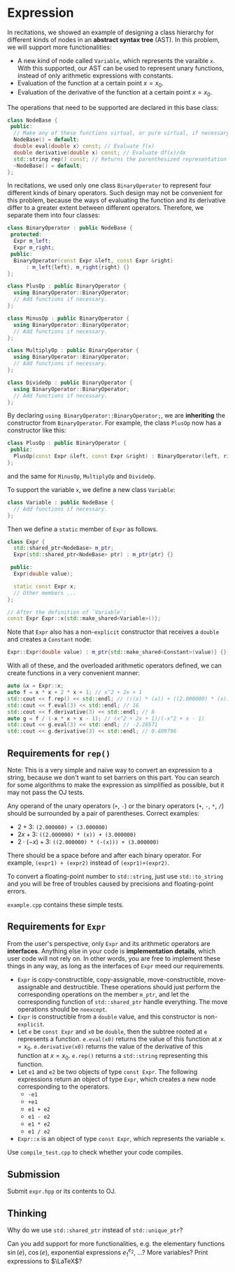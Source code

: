 # Expression

In recitations, we showed an example of designing a class hierarchy for different kinds of nodes in an **abstract syntax tree** (AST). In this problem, we will support more functionalities:

- A new kind of node called `Variable`, which represents the varaible `x`. With this supported, our AST can be used to represent unary functions, instead of only arithmetic expressions with constants.
- Evaluation of the function at a certain point $x=x_0$.
- Evaluation of the derivative of the function at a certain point $x=x_0$.

The operations that need to be supported are declared in this base class:

```cpp
class NodeBase {
 public:
  // Make any of these functions virtual, or pure virtual, if necessary.
  NodeBase() = default;
  double eval(double x) const; // Evaluate f(x)
  double derivative(double x) const; // Evaluate df(x)/dx
  std::string rep() const; // Returns the parenthesized representation of the function.
  ~NodeBase() = default;
};
```

In recitations, we used only one class `BinaryOperator` to represent four different kinds of binary operators. Such design may not be convenient for this problem, because the ways of evaluating the function and its derivative differ to a greater extent between different operators. Therefore, we separate them into four classes:

```cpp
class BinaryOperator : public NodeBase {
 protected:
  Expr m_left;
  Expr m_right;
 public:
  BinaryOperator(const Expr &left, const Expr &right)
      : m_left{left}, m_right{right} {}
};

class PlusOp : public BinaryOperator {
  using BinaryOperator::BinaryOperator;
  // Add functions if necessary.
};

class MinusOp : public BinaryOperator {
  using BinaryOperator::BinaryOperator;
  // Add functions if necessary.
};

class MultiplyOp : public BinaryOperator {
  using BinaryOperator::BinaryOperator;
  // Add functions if necessary.
};

class DivideOp : public BinaryOperator {
  using BinaryOperator::BinaryOperator;
  // Add functions if necessary.
};
```

By declaring `using BinaryOperator::BinaryOperator;`, we are **inheriting** the constructor from `BinaryOperator`. For example, the class `PlusOp` now has a constructor like this:

```cpp
class PlusOp : public BinaryOperator {
 public:
  PlusOp(const Expr &left, const Expr &right) : BinaryOperator(left, right) {}
};
```

and the same for `MinusOp`, `MultiplyOp` and `DivideOp`.

To support the variable `x`, we define a new class `Variable`:

```cpp
class Variable : public NodeBase {
  // Add functions if necessary.
};
```

Then we define a `static` member of `Expr` as follows.

```cpp
class Expr {
  std::shared_ptr<NodeBase> m_ptr;
  Expr(std::shared_ptr<NodeBase> ptr) : m_ptr{ptr} {}

 public:
  Expr(double value);

  static const Expr x;
  // Other members ...
};

// After the definition of `Variable`:
const Expr Expr::x{std::make_shared<Variable>()};
```

Note that `Expr` also has a non-`explicit` constructor that receives a `double` and creates a `Constant` node:

```cpp
Expr::Expr(double value) : m_ptr{std::make_shared<Constant>(value)} {}
```

With all of these, and the overloaded arithmetic operators defined, we can create functions in a very convenient manner:

```cpp
auto &x = Expr::x;
auto f = x * x + 2 * x + 1; // x^2 + 2x + 1
std::cout << f.rep() << std::endl; // (((x) * (x)) + ((2.000000) * (x))) + (1.000000)
std::cout << f.eval(3) << std::endl; // 16
std::cout << f.derivative(3) << std::endl; // 8
auto g = f / (-x * x + x - 1); // (x^2 + 2x + 1)/(-x^2 + x - 1)
std::cout << g.eval(3) << std::endl; // -2.28571
std::cout << g.derivative(3) << std::endl; // 0.489796
```

## Requirements for `rep()`

Note: This is a very simple and naive way to convert an expression to a string, because we don't want to set barriers on this part. You can search for some algorithms to make the expression as simplified as possible, but it may not pass the OJ tests.

Any operand of the unary operators (`+`, `-`) or the binary operators (`+`, `-`, `*`, `/`) should be surrounded by a pair of parentheses. Correct examples:
- $2+3$: `(2.000000) + (3.000000)`
- $2x+3$: `((2.000000) * (x)) + (3.000000)`
- $2\cdot(-x)+3$: `((2.000000) * (-(x))) + (3.000000)`

There should be a space before and after each binary operator. For example, `(expr1) + (expr2)` instead of `(expr1)+(expr2)`.

To convert a floating-point number to `std::string`, just use `std::to_string` and you will be free of troubles caused by precisions and floating-point errors.

`example.cpp` contains these simple tests.

## Requirements for `Expr`

From the user's perspective, only `Expr` and its arithmetic operators are **interfaces**. Anything else in your code is **implementation details**, which user code will not rely on. In other words, you are free to implement these things in any way, as long as the interfaces of `Expr` meed our requirements.

- `Expr` is copy-constructible, copy-assignable, move-constructible, move-assignable and destructible. These operations should just perform the corresponding operations on the member `m_ptr`, and let the corresponding function of `std::shared_ptr` handle everything. The move operations should be `noexcept`.
- `Expr` is constructible from a `double` value, and this constructor is non-`explicit`.
- Let `e` be `const Expr` and `x0` be `double`, then the subtree rooted at `e` represents a function. `e.eval(x0)` returns the value of this function at $x=x_0$. `e.derivative(x0)` returns the value of the derivative of this function at $x=x_0$. `e.rep()` returns a `std::string` representing this function.
- Let `e1` and `e2` be two objects of type `const Expr`. The following expressions return an object of type `Expr`, which creates a new node corresponding to the operators.
  - `-e1`
  - `+e1`
  - `e1 + e2`
  - `e1 - e2`
  - `e1 * e2`
  - `e1 / e2`
- `Expr::x` is an object of type `const Expr`, which represents the variable `x`.

Use `compile_test.cpp` to check whether your code compiles.

## Submission

Submit `expr.hpp` or its contents to OJ.

## Thinking

Why do we use `std::shared_ptr` instead of `std::unique_ptr`?

Can you add support for more functionalities, e.g. the elementary functions $\sin(e)$, $\cos(e)$, exponential expressions $e_1^{e_2}$, ...? More variables? Print expressions to $\LaTeX$?